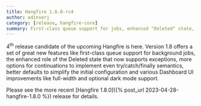 ```yaml
---
title: Hangfire 1.8.0-rc4
author: odinserj
category: [release, hangfire-core]
summary: First-class queue support for jobs, enhanced "Deleted" state, and a lot of Dashboard UI improvements like full-width and optional dark mode support.
---
```


4<sup>th</sup> release candidate of the upcoming Hangfire is here. Version 1.8 offers a set of great new features like first-class queue support for background jobs, the enhanced role of the Deleted state that now supports exceptions, more options for continuations to implement even try/catch/finally semantics, better defaults to simplify the initial configuration and various Dashboard UI improvements like full-width and optional dark mode support.

Please see the more recent [Hangfire 1.8.0]({% post_url 2023-04-28-hangfire-1.8.0 %}) release for details.
